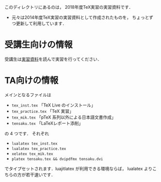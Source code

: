 このディレクトリにあるのは，
2018年度TeX実習の実習資料です．
* 元々は2014年度TeX実習の実習資料として作成されたものを，
  ちょっとずつ更新して利用しています．

# 受講生向けの情報
受講生は[実習資料](tex_practice.md)を読んで実習を行ってください．

# TA向けの情報
メインとなるファイルは

* `tex_inst.tex`     「TeX Live のインストール」
* `tex_practice.tex` 「TeX 実習」
* `tex_mik.tex`      「pTeX 系列以外による日本語文書作成」
* `tensaku.tex`      「LaTeXレポート添削」

の 4 つです．
それぞれ

* `lualatex tex_inst.tex`
* `lualatex tex_practice.tex`
* `xelatex tex_mik.tex`
* `platex tensaku.tex && dvipdfmx tensaku.dvi`

でタイプセットされます．luajitlatex が利用できる環境ならば，
lualatex よりこちらの方が若干速いです．
